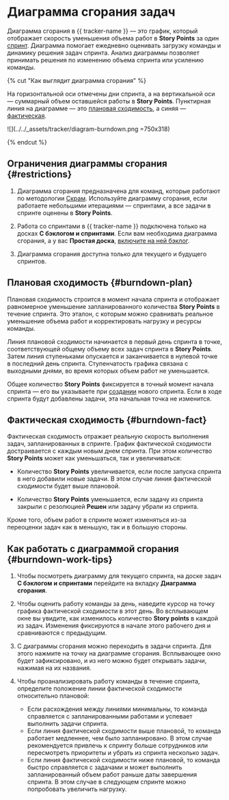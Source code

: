 # Диаграмма сгорания задач

Диаграмма сгорания в {{ tracker-name }} — это график, который отображает скорость уменьшения объема работ в **Story Points** за один [спринт](create-agile-sprint.md). Диаграмма помогает ежедневно оценивать загрузку команды и динамику решения задач спринта. Анализ диаграммы позволяет принимать решения по изменению объема спринта или усилению команды.

{% cut "Как выглядит диаграмма сгорания" %}

На горизонтальной оси отмечены дни спринта, а на вертикальной оси — суммарный объем оставшейся работы в **Story Points**. Пунктирная линия на диаграмме — это [плановая сходимость](#burndown-plan), а синяя — [фактическая](#burndown-fact). 

![](../../_assets/tracker/diagram-burndown.png =750x318)

{% endcut %}

## Ограничения диаграммы сгорания {#restrictions}

1. Диаграмма сгорания предназначена для команд, которые работают по методологии [Скрам](https://yandex.cloud/ru/blog/posts/2023/02/scrum-or-kanban). Используйте диаграмму сгорания, если работаете небольшими итерациями — спринтами, а все задачи в спринте оценены в **Story Points**.

1. Работа со спринтами в {{ tracker-name }} подключена только на досках **С бэклогом и спринтами**. Если вам необходима диаграмма сгорания, а у вас **Простая доска**, [включите на ней бэклог](backlog.md#add-backlog).

1. Диаграмма сгорания доступна только для текущего и будущего спринтов.

## Плановая сходимость {#burndown-plan}

Плановая сходимость строится в момент начала спринта и отображает равномерное уменьшение запланированного количества **Story Points** в течение спринта. Это эталон, с которым можно сравнивать реальное уменьшение объема работ и корректировать нагрузку и ресурсы команды. 

Линия плановой сходимости начинается в первый день спринта в точке, соответствующей общему объему всех задач спринта в **Story Points**. Затем линия ступеньками опускается и заканчивается в нулевой точке в последний день спринта. Ступенчатость графика связана с выходными днями, во время которых объем работ не уменьшается.

Общее количество **Story Points** фиксируется в точный момент начала спринта — его вы указываете при [создании](create-agile-sprint.md#create_sprint) нового спринта. Если в ходе спринта будут добавлены задачи, эта начальная точка не изменится.

## Фактическая сходимость {#burndown-fact}

Фактическая сходимость отражает реальную скорость выполнения задач, запланированных в спринте. График фактической сходимости достраивается с каждым новым днем спринта. При этом количество **Story Points** может как уменьшаться, так и увеличиваться:

* Количество **Story Points** увеличивается, если после запуска спринта в него добавили новые задачи. В этом случае линия фактической сходимости будет выше плановой.

* Количество **Story Points** уменьшается, если задачу из спринта закрыли с резолюцией **Решен** или задачу убрали из спринта.

Кроме того, объем работ в спринте может изменяться из-за переоценки задач как в меньшую, так и в большую стороны.

## Как работать с диаграммой сгорания {#burndown-work-tips}

1. Чтобы посмотреть диаграмму для текущего спринта, на доске задач **С бэклогом и спринтами** перейдите на вкладку **Диаграмма сгорания**. 

1. Чтобы оценить работу команды за день, наведите курсор на точку графика фактической сходимости в этот день. Во всплывающем окне вы увидите, как изменилось количество **Story points** в каждой из задач. Изменения фиксируются в начале этого рабочего дня и сравниваются с предыдущим. 

1. С диаграммы сгорания можно переходить в задачи спринта. Для этого нажмите на точку на диаграмме сгорания. Всплывающее окно будет зафиксировано, и из него можно будет открывать задачи, нажимая на их названия. 

1. Чтобы проанализировать работу команды в течение спринта, определите положение линии фактической сходимости относительно плановой:
    * Если расхождения между линиями минимальны, то команда справляется с запланированными работами и успевает выполнить задачи спринта.
    * Если линия фактической сходимости выше плановой, то команда работает медленнее, чем было запланировано. В этом случае рекомендуется привлечь к спринту больше сотрудников или пересмотреть приоритеты и убрать из спринта несколько задач. 
    * Если линия фактической сходимости ниже плановой, то команда быстро справляется с задачами и может выполнить запланированный объем работ раньше даты завершения спринта. В этом случае в следующем спринте можно попробовать увеличить нагрузку. 
